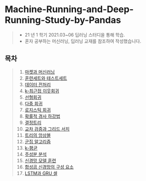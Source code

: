 Machine-Running-and-Deep-Running-Study-by-Pandas
=====================================================================

> - 21 년 1 학기 2021.03~06 딥러닝 스터디을 통해 학습.
> - 혼자 공부하는 머신러닝, 딥러닝 교재를 참조하여 작성했습니다.

## 목차

> 1. [ 마켓과 머신러닝 ](https://github.com/lijahong/Machine-Running-and-Deep-Running-Study-by-Pandas/blob/master/ch%201.3%20%EB%A7%88%EC%BC%93%EA%B3%BC%20%EB%A8%B8%EC%8B%A0%EB%9F%AC%EB%8B%9D.ipynb)
> 2. [ 훈련세트와 테스트세트 ](https://github.com/lijahong/Machine-Running-and-Deep-Running-Study-by-Pandas/blob/master/ch%202.1%20%ED%9B%88%EB%A0%A8%EC%84%B8%ED%8A%B8%EC%99%80%20%ED%85%8C%EC%8A%A4%ED%8A%B8%EC%84%B8%ED%8A%B8.ipynb)
> 3. [ 데이터 전처리 ](https://github.com/lijahong/Machine-Running-and-Deep-Running-Study-by-Pandas/blob/master/ch%202.2%20%EB%8D%B0%EC%9D%B4%ED%84%B0%20%EC%A0%84%EC%B2%98%EB%A6%AC.ipynb)
> 4. [k-최근접 이웃회귀](https://github.com/lijahong/Machine-Running-and-Deep-Running-Study-by-Pandas/blob/master/ch%203.1%20k-%EC%B5%9C%EA%B7%BC%EC%A0%91%20%EC%9D%B4%EC%9B%83%ED%9A%8C%EA%B7%80.ipynb)
> 5. [선형회귀](https://github.com/lijahong/Machine-Running-and-Deep-Running-Study-by-Pandas/blob/master/ch%203.2%20%EC%84%A0%ED%98%95%ED%9A%8C%EA%B7%80.ipynb)
> 6. [다중 회귀](https://github.com/lijahong/Machine-Running-and-Deep-Running-Study-by-Pandas/blob/master/ch%203.3%20%EB%8B%A4%EC%A4%91%20%ED%9A%8C%EA%B7%80.ipynb)
> 7. [로지스틱 회귀](https://github.com/lijahong/Machine-Running-and-Deep-Running-Study-by-Pandas/blob/master/ch%204.1%20%EB%A1%9C%EC%A7%80%EC%8A%A4%ED%8B%B1%20%ED%9A%8C%EA%B7%80.ipynb)
> 8. [확률적 경사 하강법](https://github.com/lijahong/Machine-Running-and-Deep-Running-Study-by-Pandas/blob/master/ch%204.2%20%ED%99%95%EB%A5%A0%EC%A0%81%20%EA%B2%BD%EC%82%AC%20%ED%95%98%EA%B0%95%EB%B2%95.ipynb)
> 9. [ 결정트리](https://github.com/lijahong/Machine-Running-and-Deep-Running-Study-by-Pandas/blob/master/ch%205.1%20%EA%B2%B0%EC%A0%95%ED%8A%B8%EB%A6%AC.ipynb)
> 10. [교차 검증과 그리드 서치](https://github.com/lijahong/Machine-Running-and-Deep-Running-Study-by-Pandas/blob/master/ch%205.2%20%EA%B5%90%EC%B0%A8%20%EA%B2%80%EC%A6%9D%EA%B3%BC%20%EA%B7%B8%EB%A6%AC%EB%93%9C%20%EC%84%9C%EC%B9%98.ipynb)
> 11. [트리의 앙상블](https://github.com/lijahong/Machine-Running-and-Deep-Running-Study-by-Pandas/blob/master/ch%205.3%20%ED%8A%B8%EB%A6%AC%EC%9D%98%20%EC%95%99%EC%83%81%EB%B8%94.ipynb)
> 12. [군집 알고리즘](https://github.com/lijahong/Machine-Running-and-Deep-Running-Study-by-Pandas/blob/master/ch%206.1%20%EA%B5%B0%EC%A7%91%20%EC%95%8C%EA%B3%A0%EB%A6%AC%EC%A6%98.ipynb)
> 13. [k-평균](https://github.com/lijahong/Machine-Running-and-Deep-Running-Study-by-Pandas/blob/master/ch%206.2%20k-%ED%8F%89%EA%B7%A0.ipynb)
> 14. [주성분 분석](https://github.com/lijahong/Machine-Running-and-Deep-Running-Study-by-Pandas/blob/master/ch%206.3%20%EC%A3%BC%EC%84%B1%EB%B6%84%20%EB%B6%84%EC%84%9D.ipynb)
> 15. [신경망 모델 훈련](https://github.com/lijahong/Machine-Running-and-Deep-Running-Study-by-Pandas/blob/master/ch%207.3%20%EC%8B%A0%EA%B2%BD%EB%A7%9D%20%EB%AA%A8%EB%8D%B8%20%ED%9B%88%EB%A0%A8.ipynb)
> 16. [합성곱 신경망의 구성 요소](https://github.com/lijahong/Machine-Running-and-Deep-Running-Study-by-Pandas/blob/master/ch%208.1%20%ED%95%A9%EC%84%B1%EA%B3%B1%20%EC%8B%A0%EA%B2%BD%EB%A7%9D%EC%9D%98%20%EA%B5%AC%EC%84%B1%20%EC%9A%94%EC%86%8C.ipynb)
> 17. [LSTM과 GRU 셀](https://github.com/lijahong/Machine-Running-and-Deep-Running-Study-by-Pandas/blob/master/ch%209.3%20LSTM%EA%B3%BC%20GRU%20%EC%85%80.ipynb)
